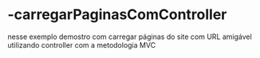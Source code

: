 # -carregarPaginasComController
 nesse exemplo demostro com carregar páginas do site com URL amigável utilizando controller com a metodologia MVC
 
